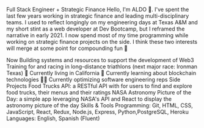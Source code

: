 Full Stack Engineer + Strategic Finance
Hello, I'm ALDO 👋. I've spent the last few years working in strategic finance and leading multi-disciplinary teams. I used to reflect longingly on my engineering days at Texas A&M and my short stint as a web developer at Dev Bootcamp, but I reframed the narrative in early 2021. I now spend most of my time programming while working on strategic finance projects on the side. I think these two interests will merge at some point for compounding fun 🚀

Now
Building systems and resources to support the development of Web3
Training for and racing in long-distance triathlons (next major race: Ironman Texas)
🏡 Currently living in California
📖 Currently learning about blockchain technologies
🏋️‍♂️ Currently optimizing software engineering reps
Side Projects
 Food Trucks API: a RESTful API with for users to find and explore food trucks, their menus and their ratings
 NASA Astronomy Picture of the Day: a simple app leveraging NASA's API and React to display the astronomy picture of the day
Skills & Tools
Programming: Git, HTML, CSS, JavaScript, React, Redux, Node.js, Express, Python,PostgreSQL, Heroku
Languages: English, Spanish (Fluent)
